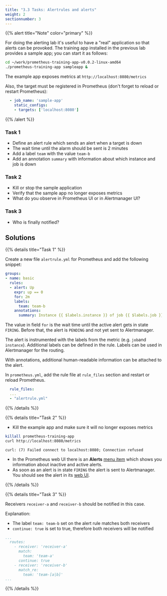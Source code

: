 ```yaml
---
title: "3.3 Tasks: Alertrules and alerts"
weight: 2
sectionnumber: 3
---
```


{{% alert title="Note" color="primary" %}}

For doing the alerting lab it's useful to have a "real" application so that alerts can be provoked. The training app installed in the previous lab provides a sample app; you can start it as follows:

```bash
cd ~/work/prometheus-training-app-v0.0.2-linux-amd64
./prometheus-training-app sampleapp &
```

The example app exposes metrics at `http://localhost:8080/metrics`

Also, the target must be registered in Prometheus (don't forget to reload or restart Prometheus):

```yaml
  - job_name: 'sample-app'
    static_configs:
    - targets: ['localhost:8080']
```

{{% /alert %}}

### Task 1

* Define an alert rule which sends an alert when a target is down
* The wait time until the alarm should be sent is 2 minutes
* Add a label `team` with the value `team-b`
* Add an annotation `summary` with information about which instance and job is down

### Task 2

* Kill or stop the sample application
* Verify that the sample app no longer exposes metrics
* What do you observe in Prometheus UI or in Alertmanager UI?

### Task 3

* Who is finally notified?

## Solutions

{{% details title="Task 1" %}}

Create a new file `alertrule.yml` for Prometheus and add the following snippet:

```yaml
groups:
- name: basic
  rules:
  - alert: Up
    expr: up == 0
    for: 2m
    labels:
      team: team-b
    annotations:
      summary: Instance {{ $labels.instance }} of job {{ $labels.job }} is down
```

The value in field `for` is the wait time until the active alert gets in state `FIRING`. Before that, the alert is `PENDING` and not yet sent to Alertmanager.

The alert is instrumented with the labels from the metric (e.g. `job`and `instance`). Additional labels can be defined in the rule. Labels can be used in Alertmanager for the routing.

With annotations, additional human-readable information can be attached to the alert.

In `prometheus.yml`, add the rule file at `rule_files` section and restart or reload Prometheus.

```yaml
  rule_files:
  ...
  - "alertrule.yml"
```
{{% /details %}}

{{% details title="Task 2" %}}

* Kill the example app and make sure it will no longer exposes metrics

```bash
killall prometheus-training-app
curl http://localhost:8080/metrics
```

```
curl: (7) Failed connect to localhost:8080; Connection refused
```

* In the Prometheus web UI there is an **Alerts** [menu item](LOCALHOST:9090/alerts) which shows you information about inactive and active alerts.
* As soon as an alert is in state `FIRING` the alert is sent to Alertmanager. You should see the alert in its [web UI](LOCALHOST:9093).

{{% /details %}}

{{% details title="Task 3" %}}

Receivers `receiver-a` and `receiver-b` should be notified in this case.

Explanation:

* The label `team: team-b` set on the alert rule matches both receivers
* `continue: true` is set to true, therefore both receivers will be notified

```yaml
...
  routes:
    - receiver: 'receiver-a'
      match:
        team: 'team-a'
      continue: true
    - receiver: 'receiver-b'
      match_re:
        team: 'team-[a|b]'
...
```

{{% /details %}}
